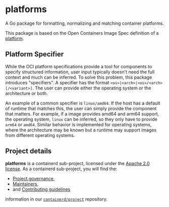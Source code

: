 # platforms

A Go package for formatting, normalizing and matching container platforms.

This package is based on the Open Containers Image Spec definition of a [platform](https://github.com/opencontainers/image-spec/blob/main/specs-go/v1/descriptor.go#L52).

## Platform Specifier

While the OCI platform specifications provide a tool for components to
specify structured information, user input typically doesn't need the full
context and much can be inferred. To solve this problem, this package introduces
"specifiers". A specifier has the format
`<os>|<arch>|<os>/<arch>[/<variant>]`.  The user can provide either the
operating system or the architecture or both.

An example of a common specifier is `linux/amd64`. If the host has a default
of runtime that matches this, the user can simply provide the component that
matters. For example, if a image provides amd64 and arm64 support, the
operating system, `linux` can be inferred, so they only have to provide
`arm64` or `amd64`. Similar behavior is implemented for operating systems,
where the architecture may be known but a runtime may support images from
different operating systems.

## Project details

**platforms** is a containerd sub-project, licensed under the [Apache 2.0 license](./LICENSE).
As a containerd sub-project, you will find the:
 * [Project governance](https://github.com/containerd/project/blob/main/GOVERNANCE.md),
 * [Maintainers](https://github.com/containerd/project/blob/main/MAINTAINERS),
 * and [Contributing guidelines](https://github.com/containerd/project/blob/main/CONTRIBUTING.md)

information in our [`containerd/project`](https://github.com/containerd/project) repository.